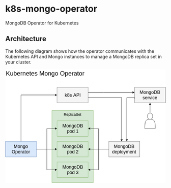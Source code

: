# k8s-mongo-operator
MongoDB Operator for Kubernetes

## Architecture
The following diagram shows how the operator communicates with the Kubernetes API and Mongo instances to manage a MongoDB replica set in your cluster.

![architecture.png](./docs/architecture.png)
